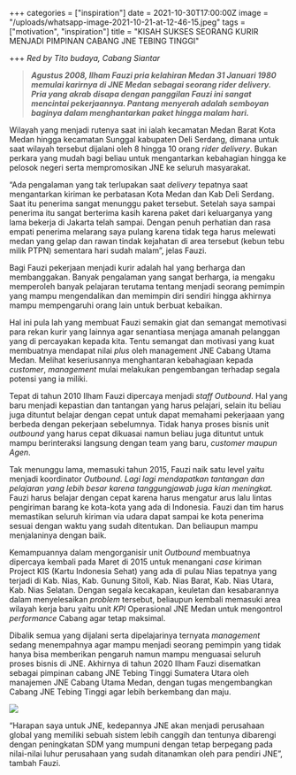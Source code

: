 +++
categories = ["inspiration"]
date = 2021-10-30T17:00:00Z
image = "/uploads/whatsapp-image-2021-10-21-at-12-46-15.jpeg"
tags = ["motivation", "inspiration"]
title = "KISAH SUKSES SEORANG KURIR MENJADI PIMPINAN CABANG JNE TEBING TINGGI"

+++
_Red by Tito budaya, Cabang Siantar_

> **_Agustus 2008, Ilham Fauzi pria kelahiran Medan 31 Januari 1980 memulai karirnya di JNE Medan sebagai seorang rider delivery. Pria yang akrab disapa dengan panggilan Fauzi ini sangat mencintai pekerjaannya. Pantang menyerah adalah semboyan baginya dalam menghantarkan paket hingga malam hari._**

Wilayah yang menjadi rutenya saat ini ialah kecamatan Medan Barat Kota Medan hingga kecamatan Sunggal kabupaten Deli Serdang, dimana untuk saat wilayah tersebut dijalani oleh 8 hingga 10 orang _rider delivery_. Bukan perkara yang mudah bagi beliau untuk mengantarkan kebahagian hingga ke pelosok negeri serta mempromosikan JNE ke seluruh masyarakat.

“Ada pengalaman yang tak terlupakan saat _delivery_ tepatnya saat mengantarkan kiriman ke perbatasan Kota Medan dan Kab Deli Serdang. Saat itu penerima sangat menunggu paket tersebut. Setelah saya sampai penerima itu sangat berterima kasih karena paket dari keluarganya yang lama bekerja di Jakarta telah sampai. Dengan penuh perhatian dan rasa empati penerima melarang saya pulang karena tidak tega harus melewati medan yang gelap dan rawan tindak kejahatan di area tersebut (kebun tebu milik PTPN) sementara hari sudah malam”, jelas Fauzi.

Bagi Fauzi pekerjaan menjadi kurir adalah hal yang berharga dan membanggakan. Banyak pengalaman yang sangat berharga, ia mengaku memperoleh banyak pelajaran terutama tentang menjadi seorang pemimpin yang mampu mengendalikan dan memimpin diri sendiri hingga akhirnya mampu mempengaruhi orang lain untuk berbuat kebaikan.

Hal ini pula lah yang membuat Fauzi semakin giat dan semangat memotivasi para rekan kurir yang lainnya agar senantiasa menjaga amanah pelanggan yang di percayakan kepada kita. Tentu semangat dan motivasi yang kuat membuatnya mendapat nilai _plus_ oleh management JNE Cabang Utama Medan. Melihat keseriusannya menghantaran kebahagiaan kepada _customer_, _management_ mulai melakukan pengembangan terhadap segala potensi yang ia miliki.

Tepat di tahun 2010 Ilham Fauzi dipercaya menjadi _staff Outbound_. Hal yang baru menjadi kepastian dan tantangan yang harus pelajari, selain itu beliau juga dituntut belajar dengan cepat untuk dapat memahami pekerjaaan yang berbeda dengan pekerjaan sebelumnya. Tidak hanya proses bisnis unit _outbound_ yang harus cepat dikuasai namun beliau juga dituntut untuk mampu berinteraksi langsung dengan team yang baru, _customer maupun Agen_.

Tak menunggu lama, memasuki tahun 2015, Fauzi naik satu level yaitu menjadi koordinator _Outbound. Lagi lagi mendapatkan tantangan dan pelajaran yang lebih besar karena tanggungjawab juga kian meningkat._ Fauzi harus belajar dengan cepat karena harus mengatur arus lalu lintas pengiriman barang ke kota-kota yang ada di Indonesia. Fauzi dan tim harus memastikan seluruh kiriman via udara dapat sampai ke kota penerima sesuai dengan waktu yang sudah ditentukan. Dan beliaupun mampu menjalaninya dengan baik.

Kemampuannya dalam mengorganisir unit _Outbound_ membuatnya dipercaya kembali pada Maret di 2015 untuk menangani _case_ kiriman Project KIS (Kartu Indonesia Sehat) yang ada di pulau Nias tepatnya yang terjadi di Kab. Nias, Kab. Gunung Sitoli, Kab. Nias Barat, Kab. Nias Utara, Kab. Nias Selatan. Dengan segala kecakapan, keuletan dan kesabarannya dalam menyelesaikan _problem_ tersebut, beliaupun kembali memasuki area wilayah kerja baru yaitu unit _KPI_ Operasional JNE Medan untuk mengontrol _performance_ Cabang agar tetap maksimal.

Dibalik semua yang dijalani serta dipelajarinya ternyata _management_ sedang menempahnya agar mampu menjadi seorang pemimpin yang tidak hanya bisa memberikan pengaruh namun mampu menguasai seluruh proses bisnis di JNE. Akhirnya di tahun 2020 Ilham Fauzi disematkan sebagai pimpinan cabang JNE Tebing Tinggi Sumatera Utara oleh manajemen JNE Cabang Utama Medan, dengan tugas mengembangkan Cabang JNE Tebing Tinggi agar lebih berkembang dan maju.

![](/uploads/whatsapp-image-2021-10-21-at-09-37-43.jpeg)

“Harapan saya untuk JNE, kedepannya JNE akan menjadi perusahaan global yang memiliki sebuah sistem lebih canggih dan tentunya dibarengi dengan peningkatan SDM yang mumpuni dengan tetap berpegang pada nilai-nilai luhur perusahaan yang sudah ditanamkan oleh para pendiri JNE”, tambah Fauzi.